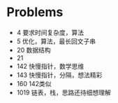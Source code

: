# Problems

+ 4     要求时间复杂度，算法
+ 5     优化，算法，最长回文子串
+ 20    数据结构
+ 21
+ 142   快慢指针，数学思维
+ 143   快慢指针，分隔，想法精彩
+ 160   142类似
+ 1019  链表，栈，思路还待细想理解

